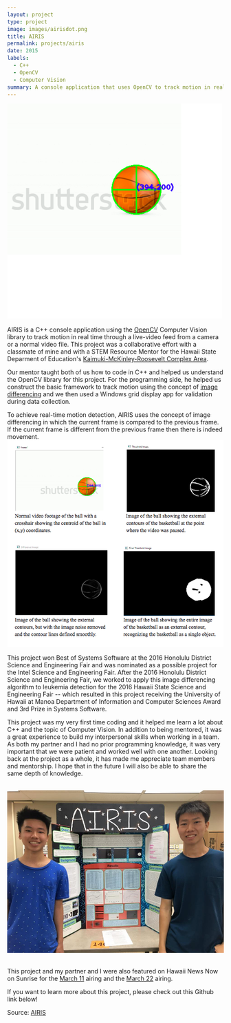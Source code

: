 ```yaml
---
layout: project
type: project
image: images/airisdot.png
title: AIRIS
permalink: projects/airis
date: 2015
labels:
  - C++
  - OpenCV
  - Computer Vision
summary: A console application that uses OpenCV to track motion in real-time. This project was done for the 2016 Honolulu District and Hawaii State Science and Engineering Fair where I worked with a classmate and STEM Resource Mentor.
---
```

<img class class="ui medium right floated rounded image" src="../images/airisdot.png">

AIRIS is a C++ console application using the [OpenCV](http://opencv.org/) Computer Vision library to track motion in real time through a live-video feed from a camera or a normal video file. This project was a collaborative effort with a classmate of mine and with a STEM Resource Mentor for the Hawaii State Deparment of Education's [Kaimuki-McKinley-Roosevelt Complex Area](http://www.hawaiipublicschools.org/ConnectWithUs/Organization/OfficesAndBranches/Pages/Kaimuki-McKinley-Roosevelt.aspx).

Our mentor taught both of us how to code in C++ and helped us understand the OpenCV library for this project. For the programming side, he helped us construct the basic framework to track motion using the concept of [image differencing](https://en.wikipedia.org/wiki/Image_differencing) and we then used a Windows grid display app for validation during data collection.

To achieve real-time motion detection, AIRIS uses the concept of image differencing in which the current frame is compared to the previous frame. If the current frame is different from the previous frame then there is indeed movement.
<img src="../images/airispic.png">

This project won Best of Systems Software at the 2016 Honolulu District Science and Engineering Fair and was nominated as a possible project for the Intel Science and Engineering Fair. After the 2016 Honolulu District Science and Engineering Fair, we worked to apply this image differencing algorithm to leukemia detection for the 2016 Hawaii State Science and Engineering Fair -- which resulted in this project receiving the University of Hawaii at Manoa Department of Information and Computer Sciences Award and 3rd Prize in Systems Software.

This project was my very first time coding and it helped me learn a lot about C++ and the topic of Computer Vision. In addition to being mentored, it was a great experience to build my interpersonal skills when working in a team. As both my partner and I had no prior programming knowledge, it was very important that we were patient and worked well with one another. Looking back at the project as a whole, it has made me appreciate team members and mentorship. I hope that in the future I will also be able to share the same depth of knowledge.

<br>
<img class class="ui medium left floated rounded image" src="../images/airisgroup.jpg">
<br>
<br>

This project and my partner and I were also featured on Hawaii News Now on Sunrise for the [March 11](http://www.hawaiinewsnow.com/story/31448254/students-discuss-their-entries-in-the-hawaii-state-science-and-engineer-fair) airing and the [March 22](http://www.hawaiinewsnow.com/story/31539501/interview-hawaii-state-science-engineering-fair) airing.

If you want to learn more about this project, please check out this Github link below!

Source: <a href="https://github.com/fpang0502/AIRIS"><i class="large github icon"></i>AIRIS</a>
